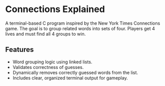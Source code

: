 # Connections Explained
A terminal-based C program inspired by the New York Times Connections game. The goal is to group related words into sets of four. Players get 4 lives and must find all 4 groups to win.

## Features
- Word grouping logic using linked lists.
- Validates correctness of guesses.
- Dynamically removes correctly guessed words from the list.
- Includes clear, organized terminal output for gameplay.

